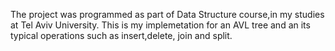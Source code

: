 The project was programmed as part of Data Structure course,in my studies at Tel Aviv University.
This is my implemetation for an AVL tree and an its typical operations such as insert,delete, join and split.
